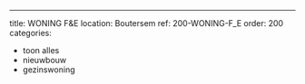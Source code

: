 ---
title: WONING F&E
location: Boutersem
ref: 200-WONING-F_E
order: 200
categories:
- toon alles
- nieuwbouw
- gezinswoning

